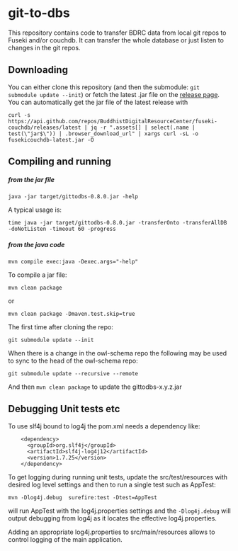 # git-to-dbs 

This repository contains code to transfer BDRC data from local git repos to Fuseki and/or couchdb. It can transfer the whole database or just listen to changes in the git repos.

## Downloading

You can either clone this repository (and then the submodule: `git submodule update --init`) or fetch the latest .jar file on the [release page](https://github.com/BuddhistDigitalResourceCenter/fuseki-couchdb/releases). You can automatically get the jar file of the latest release with

```
curl -s https://api.github.com/repos/BuddhistDigitalResourceCenter/fuseki-couchdb/releases/latest | jq -r ".assets[] | select(.name | test(\"jar$\")) | .browser_download_url" | xargs curl -sL -o fusekicouchdb-latest.jar -O
```

## Compiling and running

##### from the jar file 

```
java -jar target/gittodbs-0.8.0.jar -help
```

A typical usage is:

```
time java -jar target/gittodbs-0.8.0.jar -transferOnto -transferAllDB -doNotListen -timeout 60 -progress
```

##### from the java code

```
mvn compile exec:java -Dexec.args="-help"
```

To compile a jar file:

```
mvn clean package
```
or
```
mvn clean package -Dmaven.test.skip=true
```

The first time after cloning the repo:

```
git submodule update --init
```

When there is a change in the owl-schema repo the following may be used to sync to the head of the owl-schema repo:

```
git submodule update --recursive --remote
```
And then ```mvn clean package``` to update the gittodbs-x.y.z.jar

## Debugging Unit tests etc

To use slf4j bound to log4j the pom.xml needs a dependency like:

```
    <dependency>
      <groupId>org.slf4j</groupId>
      <artifactId>slf4j-log4j12</artifactId>
      <version>1.7.25</version>
    </dependency>
```
To get logging during running unit tests, update the src/test/resources with desired log level settings and then to run a single test such as AppTest:

```
mvn -Dlog4j.debug  surefire:test -Dtest=AppTest
```
will run AppTest with the log4j.properties settings and the `-Dlog4j.debug` will output debugging from log4j as it locates the effective log4j.properties.

Adding an appropriate log4j.properties to src/main/resources allows to control logging of the main application.
